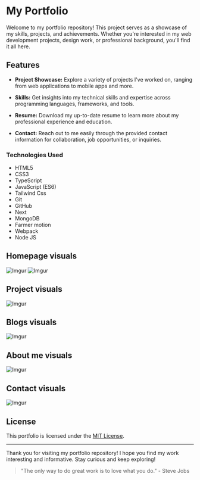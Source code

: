 # My Portfolio



Welcome to my portfolio repository! This project serves as a showcase of my skills, projects, and achievements. Whether you're interested in my web development projects, design work, or professional background, you'll find it all here.

 
## Features

- **Project Showcase:** Explore a variety of projects I've worked on, ranging from web applications to mobile apps and more.

- **Skills:** Get insights into my technical skills and expertise across programming languages, frameworks, and tools.

- **Resume:** Download my up-to-date resume to learn more about my professional experience and education.

- **Contact:** Reach out to me easily through the provided contact information for collaboration, job opportunities, or inquiries.

 ### Technologies Used

* HTML5
* CSS3
* TypeScript 
* JavaScript (ES6)
* Tailwind Css
* Git
* GitHub
* Next
* MongoDB
* Farmer motion
* Webpack
* Node JS
 
 ## Homepage visuals


![Imgur](https://i.imgur.com/VJQds0u.png)
![Imgur](https://i.imgur.com/eM3OJCj.png)
## Project visuals
![Imgur](https://i.imgur.com/MCk4BBO.png)
 ## Blogs visuals
![Imgur](https://i.imgur.com/QFYsgRL.png)
## About me visuals
![Imgur](https://i.imgur.com/U8KU36K.png)
## Contact visuals
![Imgur](https://i.imgur.com/L22vVRu.png)
 
 
 
## License

This portfolio is licensed under the [MIT License](LICENSE).

---

Thank you for visiting my portfolio repository! I hope you find my work interesting and informative. Stay curious and keep exploring!

> "The only way to do great work is to love what you do." - Steve Jobs